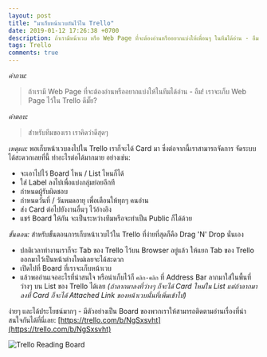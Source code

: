 ```yaml
---
layout: post
title: "มาเก็บหน้าเวบกันไว้ใน Trello"
date: 2019-01-12 17:26:38 +0700
description: ถ้าเรามีหน้าเวบ หรือ Web Page ที่จะต้องอ่านหรืออยากแบ่งให้เพื่อนๆ ในทีมได้อ่าน - อืม! เราจะเก็บ Web Page พวกนั้นไว้ใน Trello ดีมั๊ย?
tags: Trello
comments: true
---
```

*คำถาม:*
> ถ้าเรามี Web Page ที่จะต้องอ่านหรืออยากแบ่งให้ในทีมได้อ่าน - อืม! เราจะเก็บ Web Page ไว้ใน Trello ดีมั๊ย?

*คำตอบ:*
> สำหรับทีมของเรา เราคิดว่าดีสุดๆ

*เหตุผล:* พอเก็บหน้าเวบลงไปใน Trello เราก็จะได้ Card มา ซึ่งต่อจากนี้เราสามารถจัดการ จัดระบบได้สะดวกเลยที่นี้ ทำอะไรต่อได้มากมาย อย่างเช่น:
- จะเอาไปไว้ Board ไหน / List ไหนก็ได้
- ใส่ Label ลงไปเพื่อแบ่งกลุ่มย่อยอีกที
- กำหนดผู้รับผิดชอบ
- กำหนดวันที่ / วันหมดอายุ เพื่อเตือนให้ทุกๆ คนอ่าน
- ส่ง Card ต่อไปยังงานอื่นๆ ไว้อ้างอิง
- แชร์ Board ให้กัน จะเป็นระหว่างทีมหรือจะทำเป็น Public ก็ได้ด้วย

*ขั้นตอน:* สำหรับขั้นตอนการเก็บหน้าเวบไว้ใน Trello ที่ง่ายที่สุดก็คือ Drag 'N' Drop นั่นเอง
- ปกติเวลาทำงานเราก็จะ Tab ของ Trello ไว้บน Browser อยู่แล้ว ให้แยก Tab ของ Trello ออกมาไว้เป็นหน้าต่างใหม่เลยจะได้สะดวก
- เปิดไปที่ Board ที่เราจะเก็บหน้าเวบ
- แล้วพออ่านเจออะไรที่น่าสนใจ หรือน่าเก็บไว้ก็ `คลิก-คลิก` ที่ Address Bar ลากมาใส่ในพื้นที่ว่างๆ บน List ของ Trello ได้เลย *(ถ้าลากมาลงที่ว่างๆ ก็จะได้ Card ใหม่ใน List แต่ถ้าลากมาลงที่ Card ก็จะได้ Attached Link ของหน้าเวบนั้นที่เพิ่มเข้าไป)*

ง่ายๆ และได้ประโยชน์มากๆ - มีตัวอย่างเป็น Board ของพวกเราให้สามารถติดตามอ่านเรื่องที่น่าสนใจกันได้ที่นี่เลย: [https://trello.com/b/NgSxsvht](https://trello.com/b/NgSxsvht)

![Trello Reading Board](https://res.cloudinary.com/sdees-reallife/image/upload/c_scale,e_shadow:40,w_400/v1547291458/Screenshot_from_2019-01-12_18-10-13.png)
